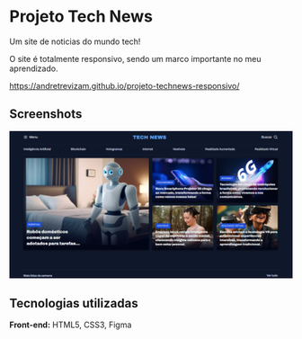 
# Projeto Tech News

Um site de noticias do mundo tech! 

O site é totalmente responsivo, sendo um marco importante no meu aprendizado.

https://andretrevizam.github.io/projeto-technews-responsivo/






## Screenshots

![App Screenshot](https://github.com/AndreTrevizam/projeto-technews-responsivo/blob/main/assets/screenshots/technews.png?raw=true)


## Tecnologias utilizadas

**Front-end:** HTML5, CSS3, Figma



